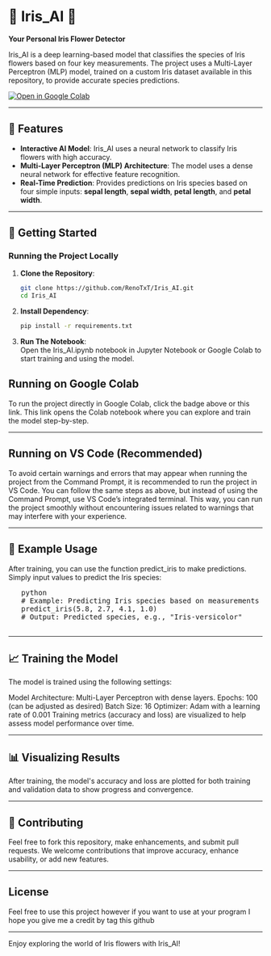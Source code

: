 # 🌸 Iris_AI 🌸  
**Your Personal Iris Flower Detector**

Iris_AI is a deep learning-based model that classifies the species of Iris flowers based on four key measurements. The project uses a Multi-Layer Perceptron (MLP) model, trained on a custom Iris dataset available in this repository, to provide accurate species predictions.

[![Open in Google Colab]([https://colab.research.google.com/assets/colab-badge.svg)](https://colab.research.google.com/drive/1CHcq6DC5NUhVxvUpSigtWySm0n8Kx1Dd?usp=sharing](https://colab.research.google.com/drive/1mi40HNfjmxckxSHrd9Zk7oBacwdxW65v?usp=sharing))

---

## 🌟 Features
- **Interactive AI Model**: Iris_AI uses a neural network to classify Iris flowers with high accuracy.
- **Multi-Layer Perceptron (MLP) Architecture**: The model uses a dense neural network for effective feature recognition.
- **Real-Time Prediction**: Provides predictions on Iris species based on four simple inputs: **sepal length**, **sepal width**, **petal length**, and **petal width**.

---

## 🚀 Getting Started

### Running the Project Locally
1. **Clone the Repository**:  
   ```bash
   git clone https://github.com/RenoTxT/Iris_AI.git
   cd Iris_AI
   
2. **Install Dependency**:  
   ```bash
   pip install -r requirements.txt

3. **Run The Notebook**:  
   Open the Iris_AI.ipynb notebook in Jupyter Notebook or Google Colab to start training and using the model.

<h2>Running on Google Colab</h2>
To run the project directly in Google Colab, click the badge above or this link. This link opens the Colab notebook where you can explore and train the model step-by-step.
<hr/>
<h2>Running on VS Code (Recommended)</h2>
To avoid certain warnings and errors that may appear when running the project from the Command Prompt, it is recommended to run the project in VS Code. You can follow the same steps as above, but instead of using the Command Prompt, use VS Code’s integrated terminal. This way, you can run the project smoothly without encountering issues related to warnings that may interfere with your experience.
<hr/>
<h2>🌼 Example Usage</h2>
After training, you can use the function predict_iris to make predictions. Simply input values to predict the Iris species:
   
   <pre>
   python
   # Example: Predicting Iris species based on measurements
   predict_iris(5.8, 2.7, 4.1, 1.0)
   # Output: Predicted species, e.g., "Iris-versicolor"
   </pre>
<hr/>
<h2>📈 Training the Model</h2>
The model is trained using the following settings:

Model Architecture: Multi-Layer Perceptron with dense layers.
Epochs: 100 (can be adjusted as desired)
Batch Size: 16
Optimizer: Adam with a learning rate of 0.001
Training metrics (accuracy and loss) are visualized to help assess model performance over time.
<hr/>
<h2>📊 Visualizing Results</h2>
After training, the model's accuracy and loss are plotted for both training and validation data to show progress and convergence.
<hr/>
<h2>🌸 Contributing</h2>
Feel free to fork this repository, make enhancements, and submit pull requests. We welcome contributions that improve accuracy, enhance usability, or add new features.
<hr/>
<h2>License</h2>
Feel free to use this project however if you want to use at your program I hope you give me a credit by tag this github
<hr/>
Enjoy exploring the world of Iris flowers with Iris_AI!
